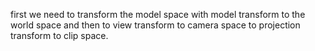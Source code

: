 first we need to transform the model space with model transform to the world space and then to view transform to camera space to projection transform to clip space.